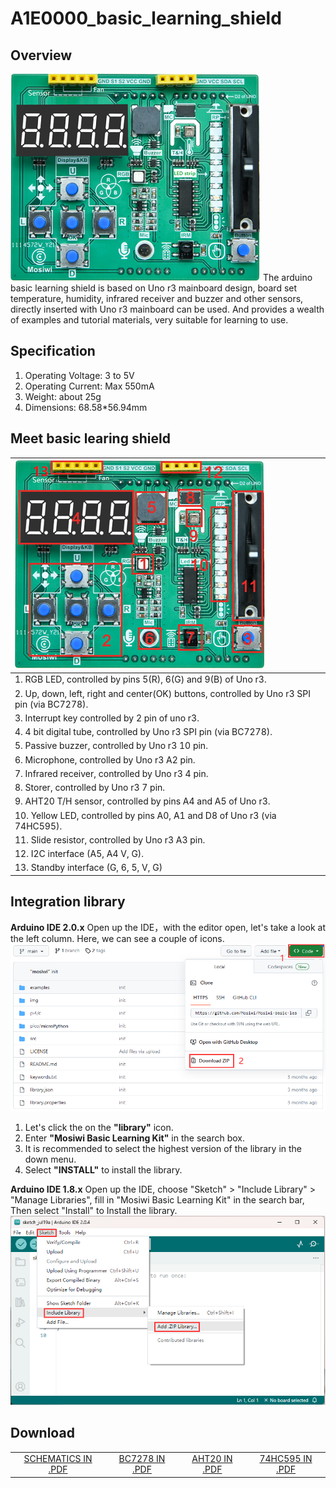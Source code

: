 # A1E0000_basic_learning_shield

## Overview
![Img](../../_static/arduino/A1E0000_basic_learning_shield/1img.png)
The arduino basic learning shield is based on Uno r3 mainboard design, board set temperature, humidity, infrared receiver and buzzer and other sensors, directly inserted with Uno r3 mainboard can be used.  And provides a wealth of examples and tutorial materials, very suitable for learning to use.

## Specification
1. Operating Voltage: 3 to 5V
2. Operating Current: Max 550mA
3. Weight: about 25g
4. Dimensions: 68.58*56.94mm

## Meet basic learing shield
| ![Img](../../_static/arduino/A1E0000_basic_learning_shield/2img.png) |
| :-- |
| 1. RGB LED, controlled by pins 5(R), 6(G) and 9(B) of Uno r3. |
| 2. Up, down, left, right and center(OK) buttons, controlled by Uno r3 SPI pin (via BC7278). |
| 3. Interrupt key controlled by 2 pin of uno r3. |
| 4. 4 bit digital tube, controlled by Uno r3 SPI pin (via BC7278). |
| 5. Passive buzzer, controlled by Uno r3 10 pin. |
| 6. Microphone, controlled by Uno r3 A2 pin. |
| 7. Infrared receiver, controlled by Uno r3 4 pin. |
| 8. Storer, controlled by Uno r3 7 pin. |
| 9. AHT20 T/H sensor, controlled by pins A4 and A5 of Uno r3. |
| 10. Yellow LED, controlled by pins A0, A1 and D8 of Uno r3 (via 74HC595). |
| 11. Slide resistor, controlled by Uno r3 A3 pin. |
| 12. I2C interface (A5, A4 V, G). |
| 13. Standby interface (G, 6, 5, V, G) |

## Integration library
**Arduino IDE 2.0.x**
Open up the IDE，with the editor open, let's take a look at the left column. Here, we can see a couple of icons. 
![Img](../../_static/arduino/A1E0000_basic_learning_shield/3img.png)
1. Let's click the on the **"library"** icon.
2. Enter **"Mosiwi Basic Learning Kit"** in the search box.
3. It is recommended to select the highest version of the library in the down menu.
4. Select **"INSTALL"** to install the library.

**Arduino IDE 1.8.x**
Open up the IDE, choose "Sketch" > "Include Library" > "Manage Libraries", fill in "Mosiwi Basic Learning Kit" in the search bar, Then select "Install" to Install the library.
![Img](../../_static/arduino/A1E0000_basic_learning_shield/4img.png)

## Download
|      |      |      |      |
| :--: | :--: | :--: | :--: |
| [SCHEMATICS IN .PDF](../../_static/pdf/A1E0000_basic_learning_shield/basic%20learning%20shield.PDF)|[BC7278 IN .PDF](../../_static/pdf/A1E0000_basic_learing_shield/BC7278.pdf) |[AHT20 IN .PDF](../../_static/pdf/A1E0000_basic_learing_shield/AHT20.pdf) |[74HC595 IN .PDF](../../_static/pdf/A1E0000_basic_learing_shield/74HC595.pdf) |

